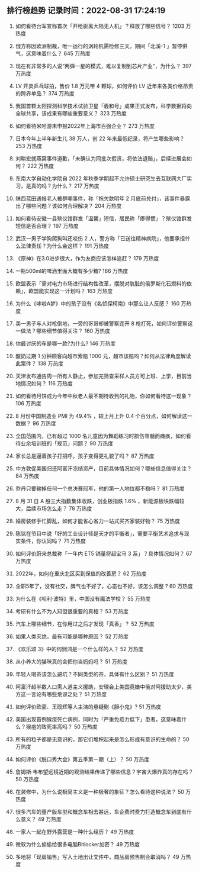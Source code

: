 
## 排行榜趋势 记录时间：2022-08-31 17:24:19
  
  1. 如何看待台军宣称首次「开枪驱离大陆无人机」？释放了哪些信号？ 1203 万热度
    
  2. 俄方称因欧洲制裁，唯一运行的涡轮机需检修三天，期间「北溪-1  」暂停供气，这意味着什么？ 645 万热度
    
  3. 现在有非常多的人说“两弹一星的模式，难以复制到芯片产业”，为什么？ 397 万热度
    
  4. LV 开卖乒乓球拍，售价 1.8 万元带 4 颗球，如何评价 LV 近年来各类价格昂贵的跨界单品？ 374 万热度
    
  5. 我国首颗太阳探测科学技术试验卫星「羲和号」成果正式发布，科学数据将向全球共享，该成果有哪些重要意义？ 323 万热度
    
  6. 如何看待米哈游未申报2022年上海市百强企业？ 273 万热度
    
  7. 日本今年上半年新生儿 38 万人，创 22 年来最低纪录，将产生哪些影响？ 253 万热度
    
  8. 刘畊宏就燕窝事件道歉，「未确认为同批次假货，将依法退赔」，后续进展会如何？ 222 万热度
    
  9. 东南大学自动化学院自 2022 年秋季学期起不允许硕士研究生去互联网大厂实习，是真的吗？为什么？ 217 万热度
    
  10. 陕西蓝田通报老人被群嘲事件，称「拖欠款明年 2 月底前兑付」，该事件暴露出了哪些问题？该如何合理解决？ 204 万热度
    
  11. 如何看待安徽一县殡仪馆群发「温馨」短信，居民称「瘆得慌」？殡仪馆群发短信是否合理？ 197 万热度
    
  12. 武汉一男子学狗爬狗叫还咬伤 2 人，警方称「已送往精神病院」，他要承担什么法律责任？为什么会这样？ 191 万热度
    
  13. 《原神》在3.0进步很大，作为友商应该怎样追赶？ 179 万热度
    
  14. 一瓶500ml的啤酒里面大概有多少糖? 166 万热度
    
  15. 欧盟表示「需对电力市场进行结构性改革，摆脱对肮脏的俄罗斯化石燃料的依赖」，欧盟能实现这一计划吗？ 163 万热度
    
  16. 为什么《哆啦A梦》中的孩子没有《名侦探柯南》中那么让人反感？ 160 万热度
    
  17. 美一男子与人对枪倒地，一旁的哥哥却被警察连开 8 枪打死，如何评价警察这一做法？哪些细节值得关注？ 160 万热度
    
  18. 你最讨厌的车是哪一款?为什么? 146 万热度
    
  19. 酸奶过期 1 分钟顾客向超市索赔 1000 元，超市该赔吗？如何从法律角度解读此案件？ 138 万热度
    
  20. 天津发布通告周一所有人静止，参加完筛查采样人员方可上班、上学，目前当地情况如何？ 116 万热度
    
  21. 如何看待月饼成为今年中秋老人最不期待收到的礼物，你如何看待这一现象？ 106 万热度
    
  22. 8 月份中国制造业 PMI 为 49.4% ，较上月上升 0.4 个百分点，如何解读这一数据？ 96 万热度
    
  23. 全国范围内，已有超过 1000 名儿童因为舞蹈练习时损伤脊髓而瘫痪，如何看待业余培训班的「规范」问题？ 90 万热度
    
  24. 家长总是逼着孩子打招呼，孩子变得更礼貌了吗？ 87 万热度
    
  25. 中方敦促美国归还阿富汗冻结资产，目前具体情况如何？哪些信息值得关注？ 84 万热度
    
  26. 乔丹只要输掉任何一个总决赛冠军，他的第一人地位都不稳吗？ 81 万热度
    
  27. 8 月 31 日 A 股三大指数集体收跌，创业板指跌 1.6% ，新能源板块跌幅较大，后续市场怎么走？ 78 万热度
    
  28. 婚房装修⼿忙脚乱，如何才能省⼼省⼒⼀站式买⻬家装好物？ 75 万热度
    
  29. 陈铭在节目中说「好的工业设计师是天才的平衡者」，需要平衡艺术追求与现实条件，你认同吗？ 71 万热度
    
  30. 如何评价蔚来总裁称「一年内 ET5 销量将超宝马 3 系」？具体情况如何？ 67 万热度
    
  31. 2022年，如何在重庆北区买到保值的改善房？ 62 万热度
    
  32. 全职5年了，没有社交，脾气也不好了，心态也不好，该怎么调整   ? 60 万热度
    
  33. 为什么在《哈利·波特》里，中国没有魔法学校？ 55 万热度
    
  34. 考研有什么不为人知但很重要的真相？ 53 万热度
    
  35. 汽车上哪些细节，在你用过之后才发现「真香」？ 52 万热度
    
  36. 如果人类灭绝，最有可能是哪种原因？ 52 万热度
    
  37. 《欢乐颂 3》中的何悯鸿是一个什么样的人？ 52 万热度
    
  38. 从小养大的猫咪真的会把你当妈妈吗？ 51 万热度
    
  39. 年轻人喝茶该怎么避坑？不同类型的茶，具体有什么区别？ 51 万热度
    
  40. 阿富汗超半数人口需人道主义援助，安理会上美国竟嫌中俄对阿援助太少，美方这一言论有哪些荒谬之处？ 51 万热度
    
  41. 如何评价欧豪、王砚辉等人主演的悬疑剧《胆小鬼》? 51 万热度
    
  42. 美国出现首例猴痘死亡病例，同时为「严重免疫力低下」患者，这意味着什么？猴痘的致死率高吗？ 50 万热度
    
  43. 所有的粒子都是无意识的，那它们堆积起来是怎么形成有意识的生命的？ 50 万热度
    
  44. 如何评价《脱口秀大会》第五季第一期（上）？ 50 万热度
    
  45. 詹姆斯·韦布望远镜近期的观测结果传递了哪些信息？宇宙大爆炸真的存在吗？ 50 万热度
    
  46. 在装修中，为什么说极简主义是一种极奢的象征？怎么看待这种说法？ 50 万热度
    
  47. 很多汽车的量产版车型和概念车相去甚远，车企费时费力打造概念车到底有什么意义？ 49 万热度
    
  48. 一家人一起在野外露营是一种什么经历？ 49 万热度
    
  49. 微软为什么偷偷给很多电脑Bitlocker加密？ 49 万热度
    
  50. 多地将「现房销售」写入土地出让文件中，商品房预售制会取消吗？ 49 万热度
    